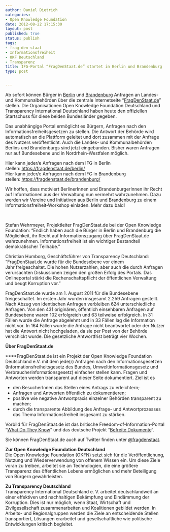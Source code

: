 ```yaml
---
author: Daniel Dietrich
categories:
- Open Knowledge Foundation
date: 2012-08-22 17:15:30
layout: post
published: true
status: publish
tags:
- frag den staat
- Informationsfreiheit
- OKF Deutschland
- Transparenz
title: IFG-Portal “FragDenStaat.de” startet in Berlin und Brandenburg
type: post


---
```


Ab sofort können Bürger in [Berlin](https://fragdenstaat.de/berlin/) und [Brandenburg](https://fragdenstaat.de/brandenburg/) Anfragen an Landes- und Kommunalbehörden über die zentrale Internetseite “[FragDenStaat.de](http://fragdenstaat.de/)” stellen. Die Organisationen Open Knowledge Foundation Deutschland und Transparency International Deutschland haben heute den offiziellen Startschuss für diese beiden Bundesländer gegeben.

Das unabhängige Portal ermöglicht es Bürgern, Anfragen nach den Informationsfreiheitsgesetzen zu stellen. Die Antwort der Behörde wird automatisch an die Plattform geleitet und dort zusammen mit der Anfrage des Nutzers veröffentlicht. Auch die Landes- und Kommunalbehörden Berlins und Brandenburgs sind jetzt eingebunden. Bisher waren Anfragen nur auf Bundesebene und in Nordrhein-Westfalen möglich.

Hier kann jeder/e Anfragen nach dem IFG in Berlin stellen: <https://fragdenstaat.de/berlin/>  
Hier kann jeder/e Anfragen nach dem IFG in Brandenburg stellen: <https://fragdenstaat.de/brandenburg/>

Wir hoffen, dass motiviert BerlinerInnen und BrandenburgerInnen ihr Recht auf Informationen aus der Verwaltung nun vermehrt wahrzunehmen. Dazu werden wir Vereine und Initiativen aus Berlin und Brandenburg zu einem Informationsfreiheit-Workshop einladen. Mehr dazu bald!

 

Stefan Wehrmeyer, Projektleiter FragDenStaat.de bei der Open Knowledge Foundation: “Endlich haben auch die Bürger in Berlin und Brandenburg die Möglichkeit, ihr Recht auf Informationszugang über FragDenStaat.de wahrzunehmen. Informationsfreiheit ist ein wichtiger Bestandteil demokratischer Teilhabe.”

Christian Humborg, Geschäftsführer von Transparency Deutschland: “FragDenStaat.de wurde für die Bundesebene vor einem Jahr freigeschaltet. Die hohen Nutzerzahlen, aber auch die durch Anfragen verursachten Diskussionen zeigen den großen Erfolg des Portals. Das Onlineportal stärkt die Rechenschaftspflicht der öffentlichen Verwaltung und beugt Korruption vor.”

FragDenStaat.de wurde am 1. August 2011 für die Bundesebene freigeschaltet. Im ersten Jahr wurden insgesamt 2.259 Anfragen gestellt. Nach Abzug von identischen Anfragen verbleiben 624 unterschiedliche Anfragen. Von den 431 originären, öffentlich einsehbaren Anfragen auf Bundesebene waren 102 erfolgreich und 63 teilweise erfolgreich. In 31 Fällen wurde die Anfrage abgelehnt und in 33 Fällen lag die Information nicht vor. In 164 Fällen wurde die Anfrage nicht beantwortet oder der Nutzer hat die Antwort nicht hochgeladen, da sie per Post von der Behörde verschickt wurde. Die gesetzliche Antwortfrist beträgt vier Wochen.

**Über FragDenStaat.de**

****FragDenStaat.de ist ein Projekt der Open Knowledge Foundation Deutschland e.V. mit dem jede(r) Anfragen nach den Informationsgesetzen (Informationsfreiheitsgesetz des Bundes, Umweltinformationsgesetz und Verbraucherinformationsgesetz) einfacher stellen kann. Fragen und Antworten werden transparent auf dieser Seite dokumentiert. Ziel ist es

  * den BesucherInnen das Stellen eines Antrags zu erleichtern;
  * Anfragen und Antworten öffentlich zu dokumentieren;
  * positive wie negative Antwortpraxis einzelner Behörden transparent zu machen;
  * durch die transparente Abbildung des Anfrage- und Antwortprozesses das Thema Informationsfreiheit insgesamt zu stärken.

Vorbild für FragDenStaat.de ist das britische Freedom-of-Information-Portal “[What Do They Know](http://whatdotheyknow.com/)” und das deutsche Projekt “[Befreite Dokumente](http://www.befreite-dokumente.de/)“.

Sie können FragDenStaat.de auch auf Twitter finden unter [@fragdenstaat](https://twitter.com/fragdenstaat).

**Zur Open Knowledge Foundation Deutschland**  
Die Open Knowledge Foundation (OKFN) setzt sich für die Veröffentlichung, Nutzung und Wiederverwendung von offenem Wissen ein. Um diese Ziele voran zu treiben, arbeitet sie an Technologien, die eine größere Transparenz des öffentlichen Lebens ermöglichen und mehr Beteiligung von Bürgern gewährleisten.

**Zu Transparency Deutschland**  
Transparency International Deutschland e. V. arbeitet deutschlandweit an einer effektiven und nachhaltigen Bekämpfung und Eindämmung der Korruption. Dies ist nur möglich, wenn Staat, Wirtschaft und Zivilgesellschaft zusammenarbeiten und Koalitionen gebildet werden. In Arbeits- und Regionalgruppen werden die Ziele an entscheidende Stellen transportiert, Lösungen erarbeitet und gesellschaftliche wie politische Entwicklungen kritisch begleitet.